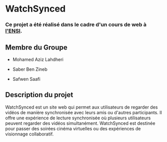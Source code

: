 # WatchSynced 

### Ce projet a été réalisé dans le cadre d'un cours de web à [l'ENSI](https://ensi.rnu.tn/).

## Membre du Groupe
* Mohamed Aziz Lahdheri

* Saber Ben Zineb

* Safwen Saafi

## Description du projet 

WatchSynced est un site web qui permet aux utilisateurs de regarder des vidéos de manière synchronisée avec leurs amis ou d'autres participants. Il offre une expérience de lecture synchronisée où plusieurs utilisateurs peuvent regarder des vidéos simultanément. WatchSynced est destinée pour passer des soirées cinéma virtuelles ou des expériences de visionnage collaboratif.
